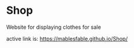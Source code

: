 # Shop
Website for displaying clothes for sale

active link is:  https://mablesfable.github.io/Shop/
